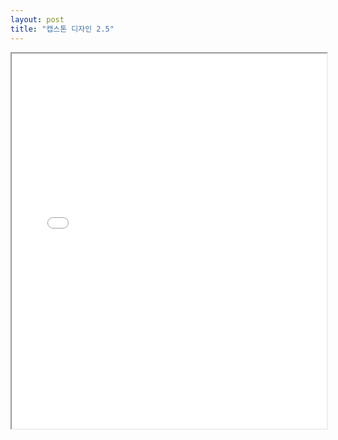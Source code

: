 ```yaml
---
layout: post
title: "캡스톤 디자인 2.5"
---
```


<iframe src="/assets/my_analysis_v2.html" width="100%" height="600px"></iframe>
